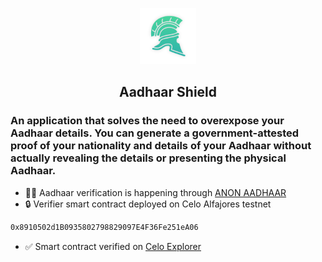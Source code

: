 <p align="center">
	<img alt="Aadhaar Shield" src="public/images/image-512.png" width="90">
	<h2 align="center">Aadhaar Shield</h2>
</p>


### An application that solves the need to overexpose your Aadhaar details. You can generate a government-attested proof of your nationality and details of your Aadhaar without actually revealing the details or presenting the physical Aadhaar.

- 🏋️‍♂️ Aadhaar verification is happening through [ANON AADHAAR](https://anon-aadhaar-documentation.vercel.app/docs/intro)
- 🔒 Verifier smart contract deployed on Celo Alfajores testnet 
```sh
0x8910502d1B0935802798829097E4F36Fe251eA06
```
- ✅ Smart contract verified on [Celo Explorer](https://explorer.celo.org/alfajores/address/0x8910502d1B0935802798829097E4F36Fe251eA06/contracts#address-tabs) 
